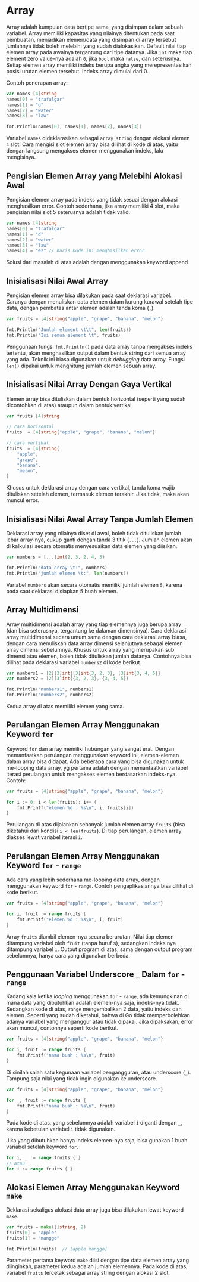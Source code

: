 # Array

Array adalah kumpulan data bertipe sama, yang disimpan dalam sebuah variabel. Array memiliki kapasitas yang nilainya ditentukan 
pada saat pembuatan, menjadikan elemen/data yang disimpan di array tersebut jumlahnya tidak boleh melebihi yang sudah dialokasikan. 
Default nilai tiap elemen array pada awalnya tergantung dari tipe datanya. Jika `int` maka tiap element zero value-nya adalah 
`0`, jika `bool` maka `false`, dan seterusnya. Setiap elemen array memiliki indeks berupa angka yang merepresentasikan posisi 
urutan elemen tersebut. Indeks array dimulai dari 0.

Contoh penerapan array:

```go
var names [4]string
names[0] = "trafalgar"
names[1] = "d"
names[2] = "water"
names[3] = "law"

fmt.Println(names[0], names[1], names[2], names[3])
```

Variabel `names` dideklarasikan sebagai `array string` dengan alokasi elemen `4` slot. Cara mengisi slot elemen array bisa 
dilihat di kode di atas, yaitu dengan langsung mengakses elemen menggunakan indeks, lalu mengisinya.

## Pengisian Elemen Array yang Melebihi Alokasi Awal

Pengisian elemen array pada indeks yang tidak sesuai dengan alokasi menghasilkan error. Contoh sederhana, jika array memiliki 
4 slot, maka pengisian nilai slot 5 seterusnya adalah tidak valid.

```go
var names [4]string
names[0] = "trafalgar"
names[1] = "d"
names[2] = "water"
names[3] = "law"
names[4] = "ez" // baris kode ini menghasilkan error
```

Solusi dari masalah di atas adalah dengan menggunakan keyword append

## Inisialisasi Nilai Awal Array

Pengisian elemen array bisa dilakukan pada saat deklarasi variabel. Caranya dengan menuliskan data elemen dalam kurung kurawal 
setelah tipe data, dengan pembatas antar elemen adalah tanda koma (`,`).

```go
var fruits = [4]string{"apple", "grape", "banana", "melon"}

fmt.Println("Jumlah element \t\t", len(fruits))
fmt.Println("Isi semua element \t", fruits)
```

Penggunaan fungsi `fmt.Println()` pada data array tanpa mengakses indeks tertentu, akan menghasilkan output dalam bentuk 
string dari semua array yang ada. Teknik ini biasa digunakan untuk _debugging_ data array. Fungsi `len()` dipakai untuk menghitung 
jumlah elemen sebuah array.

## Inisialisasi Nilai Array Dengan Gaya Vertikal

Elemen array bisa dituliskan dalam bentuk horizontal (seperti yang sudah dicontohkan di atas) ataupun dalam bentuk vertikal.

```go
var fruits [4]string

// cara horizontal
fruits  = [4]string{"apple", "grape", "banana", "melon"}

// cara vertikal
fruits  = [4]string{
    "apple",
    "grape",
    "banana",
    "melon",
}
```

Khusus untuk deklarasi array dengan cara vertikal, tanda koma wajib dituliskan setelah elemen, termasuk elemen terakhir. 
Jika tidak, maka akan muncul error.

## Inisialisasi Nilai Awal Array Tanpa Jumlah Elemen

Deklarasi array yang nilainya diset di awal, boleh tidak dituliskan jumlah lebar array-nya, cukup ganti dengan tanda 3 titik 
(`...`). Jumlah elemen akan di kalkulasi secara otomatis menyesuaikan data elemen yang diisikan.

```go
var numbers = [...]int{2, 3, 2, 4, 3}

fmt.Println("data array \t:", numbers)
fmt.Println("jumlah elemen \t:", len(numbers))
```

Variabel `numbers` akan secara otomatis memiliki jumlah elemen `5`, karena pada saat deklarasi disiapkan 5 buah elemen.

## Array Multidimensi

Array multidimensi adalah array yang tiap elemennya juga berupa array (dan bisa seterusnya, tergantung ke dalaman dimensinya).
Cara deklarasi array multidimensi secara umum sama dengan cara deklarasi array biasa, dengan cara menuliskan data array dimensi 
selanjutnya sebagai elemen array dimensi sebelumnya. Khusus untuk array yang merupakan sub dimensi atau elemen, boleh tidak 
dituliskan jumlah datanya. Contohnya bisa dilihat pada deklarasi variabel `numbers2` di kode berikut.

```go
var numbers1 = [2][3]int{[3]int{3, 2, 3}, [3]int{3, 4, 5}}
var numbers2 = [2][3]int{{3, 2, 3}, {3, 4, 5}}

fmt.Println("numbers1", numbers1)
fmt.Println("numbers2", numbers2)
```

Kedua array di atas memiliki elemen yang sama.

## Perulangan Elemen Array Menggunakan Keyword `for`

Keyword `for` dan array memiliki hubungan yang sangat erat. Dengan memanfaatkan perulangan menggunakan keyword ini, elemen-elemen 
dalam array bisa didapat. Ada beberapa cara yang bisa digunakan untuk me-looping data array, yg pertama adalah dengan memanfaatkan 
variabel iterasi perulangan untuk mengakses elemen berdasarkan indeks-nya. Contoh:

```go
var fruits = [4]string{"apple", "grape", "banana", "melon"}

for i := 0; i < len(fruits); i++ {
    fmt.Printf("elemen %d : %s\n", i, fruits[i])
}
```

Perulangan di atas dijalankan sebanyak jumlah elemen array `fruits` (bisa diketahui dari kondisi `i < len(fruits`). Di tiap perulangan, 
elemen array diakses lewat variabel iterasi `i`.

## Perulangan Elemen Array Menggunakan Keyword `for` - `range`

Ada cara yang lebih sederhana me-looping data array, dengan menggunakan keyword `for` - `range`. Contoh pengaplikasiannya 
bisa dilihat di kode berikut.

```go
var fruits = [4]string{"apple", "grape", "banana", "melon"}

for i, fruit := range fruits {
    fmt.Printf("elemen %d : %s\n", i, fruit)
}
```

Array `fruits` diambil elemen-nya secara berurutan. Nilai tiap elemen ditampung variabel oleh `fruit` (tanpa huruf s), sedangkan 
indeks nya ditampung variabel `i`. Output program di atas, sama dengan output program sebelumnya, hanya cara yang digunakan 
berbeda.

## Penggunaan Variabel Underscore `_` Dalam `for` - `range`

Kadang kala ketika _looping_ menggunakan `for` - `range`, ada kemungkinan di mana data yang dibutuhkan adalah elemen-nya saja, 
indeks-nya tidak. Sedangkan kode di atas, `range` mengembalikan 2 data, yaitu indeks dan elemen. Seperti yang sudah diketahui, 
bahwa di Go tidak memperbolehkan adanya variabel yang menganggur atau tidak dipakai. Jika dipaksakan, error akan muncul, 
contohnya seperti kode berikut.

```go
var fruits = [4]string{"apple", "grape", "banana", "melon"}

for i, fruit := range fruits {
    fmt.Printf("nama buah : %s\n", fruit)
}
```

Di sinilah salah satu kegunaan variabel pengangguran, atau underscore (`_`). Tampung saja nilai yang tidak ingin digunakan 
ke underscore.

```go
var fruits = [4]string{"apple", "grape", "banana", "melon"}

for _, fruit := range fruits {
    fmt.Printf("nama buah : %s\n", fruit)
}
```

Pada kode di atas, yang sebelumnya adalah variabel `i` diganti dengan `_`, karena kebetulan variabel `i` tidak digunakan.

Jika yang dibutuhkan hanya indeks elemen-nya saja, bisa gunakan 1 buah variabel setelah keyword `for`.

```go
for i, _ := range fruits { }
// atau
for i := range fruits { }
```

## Alokasi Elemen Array Menggunakan Keyword `make`

Deklarasi sekaligus alokasi data array juga bisa dilakukan lewat keyword `make`.

```go
var fruits = make([]string, 2)
fruits[0] = "apple"
fruits[1] = "manggo"

fmt.Println(fruits)  // [apple manggo]
```

Parameter pertama keyword `make` diisi dengan tipe data elemen array yang diinginkan, parameter kedua adalah jumlah elemennya. 
Pada kode di atas, variabel `fruits` tercetak sebagai array string dengan alokasi 2 slot.